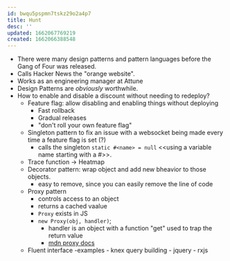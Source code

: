 ```yaml
---
id: bwqu5pspmn7tskz29o2a4p7
title: Hunt
desc: ''
updated: 1662067769219
created: 1662066388548
---
```



- There were many design patterns and pattern languages before the Gang of Four was released.
- Calls Hacker News the "orange website". 
- Works as an engineering manager at Attune
- Design Patterns are *obviously* worthwhile.
- How to enable and disable a discount without needing to redeploy?
    - Feature flag: allow disabling and enabling things without deploying
        - Fast rollback
        - Gradual releases
        - "don't roll your own feature flag"
    - Singleton pattern to fix an issue with a websocket being made every time a feature flag is set (?)
        - calls the singleton `static #<name> = null` <<using a variable name starting with a #>>.
    - Trace function -> Heatmap
    - Decorator pattern: wrap object and add new bheavior to those objects.
        - easy to remove, since you can easily remove the line of code
    - Proxy pattern
        - controls access to an object
        - returns a cached vaalue
        - `Proxy` exists in JS
        - `new Proxy(obj, handler)`;
            - handler is an object with a function "get" used to trap the return value
            - [mdn proxy docs](https://developer.mozilla.org/en-US/docs/Web/JavaScript/Reference/Global_Objects/Proxy)
    - Fluent interface
        -examples
            - knex query building
            - jquery
            - rxjs
        
